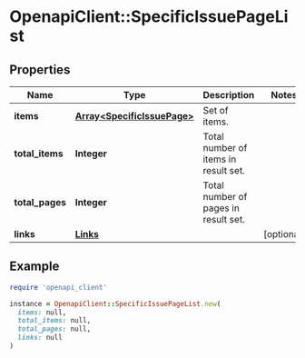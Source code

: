 # OpenapiClient::SpecificIssuePageList

## Properties

| Name | Type | Description | Notes |
| ---- | ---- | ----------- | ----- |
| **items** | [**Array&lt;SpecificIssuePage&gt;**](SpecificIssuePage.md) | Set of items. |  |
| **total_items** | **Integer** | Total number of items in result set. |  |
| **total_pages** | **Integer** | Total number of pages in result set. |  |
| **links** | [**Links**](Links.md) |  | [optional] |

## Example

```ruby
require 'openapi_client'

instance = OpenapiClient::SpecificIssuePageList.new(
  items: null,
  total_items: null,
  total_pages: null,
  links: null
)
```

